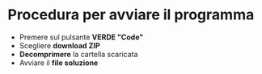 # Procedura per avviare il programma
- Premere sul pulsante **VERDE "Code"**
- Scegliere **download ZIP**
- **Decomprimere** la cartella scaricata
- Avviare il **file soluzione** 
